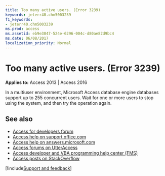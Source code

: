```yaml
---
title: Too many active users. (Error 3239)
keywords: jeterr40.chm5003239
f1_keywords:
- jeterr40.chm5003239
ms.prod: access
ms.assetid: eb9e3047-524e-6296-004c-d80ae82d9bc4
ms.date: 06/08/2017
localization_priority: Normal
---
```



# Too many active users. (Error 3239)

  

**Applies to:** Access 2013 | Access 2016

In a multiuser environment, Microsoft Access database engine databases support up to 255 concurrent users. Wait for one or more users to stop using the system, and then try the operation again.

## See also

- [Access for developers forum](https://social.msdn.microsoft.com/Forums/office/home?forum=accessdev)
- [Access help on support.office.com](https://support.office.com/search/results?query=Access)
- [Access help on answers.microsoft.com](https://answers.microsoft.com/)
- [Access forums on UtterAccess](https://www.utteraccess.com/forum/index.php?act=idx)
- [Access developer and VBA programming help center (FMS)](https://www.fmsinc.com/MicrosoftAccess/developer/)
- [Access posts on StackOverflow](https://stackoverflow.com/questions/tagged/ms-access)

[!include[Support and feedback](~/includes/feedback-boilerplate.md)]